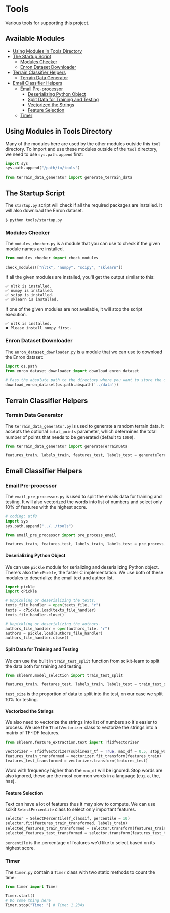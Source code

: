 # Tools

Various tools for supporting this project.

## Available Modules

* [Using Modules in Tools Directory](#using-modules-in-tools-directory)
* [The Startup Script](#the-startup-script)
    * [Modules Checker](#modules-checker)
    * [Enron Dataset Downloader](#enron-dataset-downloader)
* [Terrain Classifier Helpers](#terrain-classifier-helpers)
    * [Terrain Data Generator](#terrain-data-generator)
* [Email Classifier Helpers](#email-classifier-helpers)
    * [Email Pre-processor](#email-pre-processor)
        * [Deserializing Python Object](#deserializing-python-object)
        * [Split Data for Training and Testing](#split-data-for-training-and-testing)
        * [Vectorized the Strings](#vectorized-the-strings)
        * [Feature Selection](#feature-selection)
    * [Timer](#timer)

## Using Modules in Tools Directory

Many of the modules here are used by the other modules outside this `tool` directory.
To import and use these modules outside of the `tool` directory, we need to use `sys.path.append` first:

```py
import sys
sys.path.append("/path/to/tools")

from terrain_data_generator import generate_terrain_data
```

## The Startup Script

The `startup.py` script will check if all the required packages are installed. It will also download the Enron dataset.

```shell
$ python tools/startup.py
```

### Modules Checker

The `modules_checker.py` is a module that you can use to check if the given module names are installed.

```py
from modules_checker import check_modules

check_modules(["nltk", "numpy", "scipy", "sklearn"])
```

If all the given modules are installed, you'll get the output similar to this:

```shell
✅ nltk is installed.
✅ numpy is installed.
✅ scipy is installed.
✅ sklearn is installed.
```

If one of the given modules are not available, it will stop the script execution.

```shell
✅ nltk is installed.
❌ Please install numpy first.
```

### Enron Dataset Downloader

The `enron_dataset_downloader.py` is a module that we can use to download the Enron dataset:

```py
import os.path
from enron_dataset_downloader import download_enron_dataset

# Pass the absolute path to the directory where you want to store the dataset to.
download_enron_dataset(os.path.abspath('../data'))
```

## Terrain Classifier Helpers

### Terrain Data Generator

The `terrain_data_generator.py` is used to generate a random terrain data. It accepts the optional `total_points` parameter, which determines the total number of points that needs to be generated (default to `1000`).

```py
from terrain_data_generator import generateTerrainData

features_train, labels_train, features_test, labels_test = generateTerrainData([total_points=1000])
```

## Email Classifier Helpers

### Email Pre-processor

The `email_pre_processor.py` is used to split the emails data for training and testing. It will also vectorized the words into list of numbers and select only 10% of features with the highest score.

```py
# coding: utf8
import sys
sys.path.append("../../tools")

from email_pre_processor import pre_process_email

features_train, features_test, labels_train, labels_test = pre_process_email()
```

#### Deserializing Python Object

We can use `pickle` module for serializing and deserializing Python object. There's also the `cPickle`, the faster C implementation. We use both of these modules to deserialize the email text and author list.

```py
import pickle
import cPickle

# Unpickling or deserializing the texts.
texts_file_handler = open(texts_file, "r")
texts = cPickle.load(texts_file_handler)
texts_file_handler.close()

# Unpickling or deserializing the authors.
authors_file_handler = open(authors_file, "r")
authors = pickle.load(authors_file_handler)
authors_file_handler.close()
```

#### Split Data for Training and Testing

We can use the built in `train_test_split` function from scikit-learn to split the data both for training and testing.

```py
from sklearn.model_selection import train_test_split

features_train, features_test, labels_train, labels_test = train_test_split(texts, authors, test_size = 0.1, random_state = 42)
```

`test_size` is the proportion of data to split into the test, on our case we split 10% for testing.

#### Vectorized the Strings

We also need to vectorize the strings into list of numbers so it's easier to process. We use the `TfidfVectorizer` class to vectorize the strings into a matrix of TF-IDF features.

```py
from sklearn.feature_extraction.text import TfidfVectorizer

vectorizer = TfidfVectorizer(sublinear_tf = True, max_df = 0.5, stop_words = "english")
features_train_transformed = vectorizer.fit_transform(features_train)
features_test_transformed = vectorizer.transform(features_test)
```

Word with frequency higher than the `max_df` will be ignored. Stop words are also ignored, these are the most common words in a language (e.g. a, the, has).

#### Feature Selection

Text can have a lot of features thus it may slow to compute. We can use scikit `SelectPercentile` class to select only important features.

```py
selector = SelectPercentile(f_classif, percentile = 10)
selector.fit(features_train_transformed, labels_train)
selected_features_train_transformed = selector.transform(features_train_transformed).toarray()
selected_features_test_transformed = selector.transform(features_test_transformed).toarray()
```

`percentile` is the percentage of features we'd like to select based on its highest score.

### Timer

The `timer.py` contain a `Timer` class with two static methods to count the time:

```py
from timer import Timer

Timer.start()
# Do some thing here
Timer.stop("Time: ") # Time: 1.234s
```
